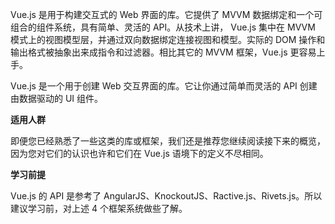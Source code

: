 Vue.js 是用于构建交互式的 Web 界面的库。它提供了 MVVM 数据绑定和一个可组合的组件系统，具有简单、灵活的 API。从技术上讲， Vue.js 集中在 MVVM 模式上的视图模型层，并通过双向数据绑定连接视图和模型。实际的 DOM 操作和输出格式被抽象出来成指令和过滤器。相比其它的 MVVM 框架，Vue.js 更容易上手。

Vue.js 是一个用于创建 Web 交互界面的库。它让你通过简单而灵活的 API 创建由数据驱动的 UI 组件。

**适用人群**

即便您已经熟悉了一些这类的库或框架，我们还是推荐您继续阅读接下来的概览，因为您对它们的认识也许和它们在 Vue.js 语境下的定义不尽相同。

**学习前提**

Vue.js 的 API 是参考了 AngularJS、KnockoutJS、Ractive.js、Rivets.js。所以建议学习前，对上述 4 个框架系统做些了解。
